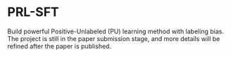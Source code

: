 # PRL-SFT
Build powerful Positive-Unlabeled (PU) learning method with labeling bias.
The project is still in the paper submission stage, and more details will be refined after the paper is published.
